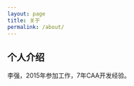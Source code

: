 ```yaml
---
layout: page
title: 关于
permalink: /about/
---
```

## 个人介绍
李强，2015年参加工作，7年CAA开发经验。
<!--## 赞助
![支付宝](https://image.baidu.com/search/down?url=https://tva1.sinaimg.cn/large/8343d05bgy1h1exepi71mj20b40eg0uw.jpg) ![微信](https://image.baidu.com/search/down?url=https://tva1.sinaimg.cn/large/8343d05bgy1h1exet600dj20b40eggnf.jpg)-->

